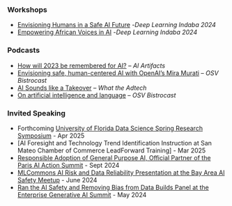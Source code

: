 ### Workshops

- [Envisioning Humans in a Safe AI Future](https://www.sarahluger.com/workshop.html) -*Deep Learning Indaba 2024*
- [Empowering African Voices in AI](https://chrisemezue.github.io/empowering-african-voices.github.io/) -*Deep Learning Indaba 2024*

### Podcasts  

- [How will 2023 be remembered for AI?](https://www.aiartifacts.net/p/episode-1-how-will-2023-be-remembered#details) – *AI Artifacts*  
- [Envisioning safe, human-centered AI with OpenAI’s Mira Murati](https://podcasts.apple.com/us/podcast/envisioning-safe-human-centered-ai-with-openais-mira/id1440348671?i=1000445838282) – *OSV Bistrocast*
- [AI Sounds like a Takeover](https://www.quantcast.com/resource/s1e3-ai-sounds-like-a-takeover/) – *What the Adtech*
- [On artificial intelligence and language](https://podcasts.apple.com/us/podcast/orange-silicon-valley-bistrocast-sarah-luger-on-artificial/id1440348671?i=1000523170190) – *OSV Bistrocast*

### Invited Speaking

- Forthcoming [University of Florida Data Science Spring Research Symposium](https://www.ufdsi.com/symposium) - Apr 2025
- [AI Foresight and Technology Trend Identification Instruction at San Mateo Chamber of Commerce LeadForward Training] - Mar 2025
- [Responsible Adoption of General Purpose AI, Official Partner of the Paris AI Action Summit](https://www.pecc.org/resources/digital-economy/2774-responsible-adoption-of-general-purpose-ai-1/file) - Sept 2024
- [MLCommons AI Risk and Data Reliability Presentation at the Bay Area AI Safety Meetup](https://lu.ma/mveicrdm) - June 2024
- [Ran the AI Safety and Removing Bias from Data Builds Panel at the Enterprise Generative AI Summit](https://aiml.events/events/enterprise-generative-ai-summit-west-coast-2024) - May 2024

